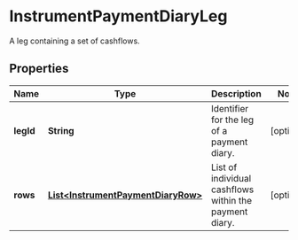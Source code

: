 

# InstrumentPaymentDiaryLeg

A leg containing a set of cashflows.

## Properties

Name | Type | Description | Notes
------------ | ------------- | ------------- | -------------
**legId** | **String** | Identifier for the leg of a payment diary. |  [optional]
**rows** | [**List&lt;InstrumentPaymentDiaryRow&gt;**](InstrumentPaymentDiaryRow.md) | List of individual cashflows within the payment diary. |  [optional]



